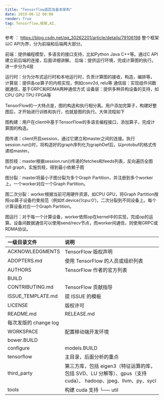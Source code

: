 ```yaml
---
title: "Tensorflow底层及基本架构"
date: 2019-06-12 00:00
render: True 
tag: Tensorflow,框架,AI,
---
```



参考 ：
https://blog.csdn.net/qq_30262201/article/details/79106198
整个框架以C API为界，分为前端和后端两大部分。

前端：提供编程模型，多语言的接口支持，比如Python Java C++等。通过C API建立前后端的连接，后面详细讲解。
后端：提供运行环境，完成计算图的执行。进一步分为4层

运行时：分为分布式运行时和本地运行时，负责计算图的接收，构造，编排等。
计算层：提供各op算子的内核实现，例如conv2d, relu等
通信层：实现组件间数据通信，基于GRPC和RDMA两种通信方式
设备层：提供多种异构设备的支持，如CPU GPU TPU FPGA等



TensorFlow的一大特点是，图的构造和执行相分离。用户添加完算子，构建好整图后，才开始进行训练和执行，也就是图的执行。大体流程如下


图构建：用户在client中基于TensorFlow的多语言编程接口，添加算子，完成计算图的构造。


图传递：client开启session，通过它建立和master之间的连接。执行session.run()时，将构造好的graph序列化为graphDef后，以protobuf的格式传递给master。


图剪枝：master根据session.run()传递的fetches和feeds列表，反向遍历全图full graph，实施剪枝，得到最小依赖子图


图分裂：master将最小子图分裂为多个Graph Partition，并注册到多个worker上。一个worker对应一个Graph Partition。


图二次分裂：worker根据当前可用硬件资源，如CPU GPU，将Graph Partition按照op算子设备约束规范（例如tf.device(’/cpu:0’)，二次分裂到不同设备上。每个计算设备对应一个Graph Partition。


图运行：对于每一个计算设备，worker依照op在kernel中的实现，完成op的运算。设备间数据通信可以使用send/recv节点，而worker间通信，则使用GRPC或RDMA协议。

| 一级目录文件          | 说明                                                                                                         |
| :-------------------- | :----------------------------------------------------------------------------------------------------------- |
| ACKNOWLEDGMENTS       | TensorFlow 版权声明                                                                                          |
| ADOPTERS.md           | 使用 TensorFlow 的人员或组织列表                                                                             |
| AUTHORS               | TensorFlow 作者的官方列表                                                                                    |
| BUILD                 |
| CONTRIBUTING.md       | TensorFlow 贡献指导                                                                                          |
| ISSUE_TEMPLATE.md     | 提 ISSUE 的模板                                                                                              |
| LICENSE               | 版权许可                                                                                                     |
| README.md             | RELEASE.md                                                                                                   |
| 每次发版的 change log |
| WORKSPACE             | 配置移动端开发环境                                                                                           |
| bower.BUILD           |
| configure             | models.BUILD                                                                                                 |
| tensorflow            | 主目录，后面分析的重点                                                                                       |
| third_party           | 第三方库，包括 eigen3（特征运算的库，包括 SVD、LU 分解等）、gpus（支持 cuda）、 hadoop、jpeg、llvm、py、sycl |
| tools                 | 构建 cuda 支持 └── util                                                                                      |


